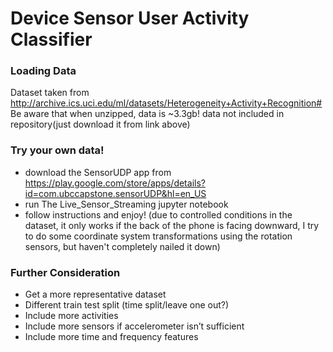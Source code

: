 # Device Sensor User Activity Classifier
### Loading Data
Dataset taken from http://archive.ics.uci.edu/ml/datasets/Heterogeneity+Activity+Recognition#
Be aware that when unzipped, data is ~3.3gb!
data not included in repository(just download it from link above)

### Try your own data!
* download the SensorUDP app from
https://play.google.com/store/apps/details?id=com.ubccapstone.sensorUDP&hl=en_US  
* run The Live_Sensor_Streaming jupyter notebook
* follow instructions and enjoy! (due to controlled conditions in the dataset, it only works if the back of the phone is facing downward, I try to do some coordinate system transformations using the rotation sensors, but haven't completely nailed it down)

### Further Consideration
* Get a more representative dataset
* Different train test split (time split/leave one out?)
* Include more activities
* Include more sensors if accelerometer isn’t sufficient
* Include more time and frequency features
